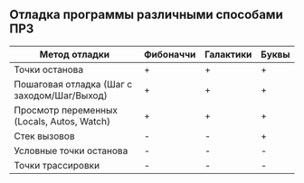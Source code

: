## Отладка программы различными способами ПР3

| Метод отладки                 | Фибоначчи   | Галактики   | Буквы        |
|-----------------------------|--------------|--------------|--------------|
| Точки останова               | +            | +            | +            |
| Пошаговая отладка (Шаг с заходом/Шаг/Выход) | +            | +            | +            |
| Просмотр переменных (Locals, Autos, Watch) | +            | +            | +            |
| Стек вызовов                 | -            | -            | +            |
| Условные точки останова     | -            | -            | -            |
| Точки трассировки        | -            | -            | -            |

